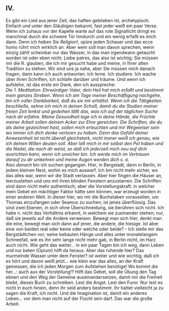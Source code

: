 ## IV.
Es gibt ein Lied aus jener Zeit, das haften geblieben ist, archetypisch. Einfach und unter den Gläubigen bekannt, fast jeder weiß ein paar Verse. Wenn ich zuhaus vor der Kapelle warte auf das rote Signallicht dringt es manchmal durch die schwere Tür hindurch und ein wenig erfaßt es mich dann. Denn ich *haben Sie Religion!,* spüre jeden Schauer und das ecce homo rührt mich wirklich an. Aber wem soll man davon sprechen, wenn einzig zählt scheinbar nur das Wasser, in das man irgendwann getaucht worden ist oder eben nicht. Liebe patres, das also ist wichtig: Sie müssen mir die R. glauben, die ich mir gesucht habe und meine, in Ihrer alten Tradition zu stehen. Wir sind uns ja nahe, aber Sie müssen mich danach fragen, dann kann ich auch antworten. Ich lerne. Ich studiere. Ich wache über ihren Schriften, ich schlafe darüber und träume. Und wenn ich aufstehe, ist das erste ein Dank, den ich ausspreche:   
*Die *1*. Meditation: Ehrwürdiger Vater, dein Heil hat mich erfaßt und bestimmt mein ganzes Streben. Wenn ich am Tage meiner Beschäftigung nachgehe, bin ich voller Dankbarkeit, daß du sie mir erhältst. Wenn ich die Tätigkeiten beschließe, sehne ich mich in deinen Schoß, damit du die Studien meiner freien Zeit lenkst und gedeihen läßt das, was ich auf der täglichen Suche nach dir erfahre. Meine Gesundheit lege ich in deine Hände, die Früchte meiner Arbeit sollen deinem Acker zur Ehre gereichen. Die Schriften, die du als deine gezeichnet hast, sollen mich erleuchten und mir Wegweiser sein wo immer ich dich denke verloren zu haben. Denn das Gefühl deiner Anwesenheit ist nicht überall gleichstark, nicht immer weiß ich genau, wie ich deinen Willen deuten soll. Aber laß mich in mir selbst den Pol haben und die Nadel, die nach dir weist, so daß ich jederzeit mich neu auf dich ausrichten kann, wenn ich unsicher bin. Ich werde mich im Vertrauen darauf zu dir umkehren und meine Augen werden dich s. a.*   
Also *danach* bin ich suchen gegangen. Hier, in Bergstadt, dann in Berlin, in jedem kleinen Nest, wohin es mich auswarf. Ich bin nicht mehr sicher, wo das alles war, wenn wir die Stadt verlassen. Aber hier fingen die Häuser an, leerzustehen und uns mit ihren blinden Fenstern anzustarren. Die Schriften sind dann nicht mehr authentisch; aber die Vorstellungskraft: in welcher mein Gebet ein mächtiger Faktor hätte sein können, war erzeugt worden in einer anderen Welt. In dieser hier, wo mir die Buchstaben vorauseilen, um Thomas einzufangen oder Seamus zu suchen, ist jenes überflüssig. Das sind zwei Ebenen, in sich ohne Überschneidung, sie berühren sich nicht. Ich habe n. nicht das Verhältnis erkannt, in welchem sie zueinander stehen; nur, daß sie jeweils auf die Andere verweisen. Bewegt man sich hier, denkt man die eine, bewegt man sich dann auf jener, die andere, die hiesige. Ist aber eine von beiden real oder keine oder welche oder beide? - Ich stelle mir das Bergstädtchen vor; seine bebauten Hänge und alles unter monatelangem Schneefall, wie es ihn sehr lange nicht mehr gab, in Berlin nicht, im Harz auch nicht. Wie geht das weiter... in ein paar Tagen bin ich weg, dann Leben und nur beten (Opium) hilft da heraus. Aber das ruhende hier? Das murmelnde Wasser unter dem Fenster? ist weiter und wie wichtig, daß ich es hört und davon weiß jetzt... wie klein war das alles, an der Kraft gemessen, die ich jeden Morgen zum Aufstehen benötige! Wo kommt die her...: auch aus der Vorstellung!? Hilft das Gebet, soll die Übung den Tag ebnen und den Weg der Gemeine auseinandersetzen, damit mir die Freiheit bleibt, dieses Buch zu schreiben. Lest die Angst. Lest den Furor. Nur lest es nicht in euch hinein, denn ihr seid anders bestimmt. Ihr hattet vielleicht ja zu sagen die Kraft, ich nicht. Und die Imagination ist, damit ein anderes Leben... vor dem man nicht auf der Flucht sein darf. Das war die große Arbeit.   
